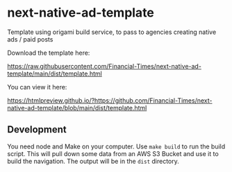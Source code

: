 # next-native-ad-template

Template using origami build service, to pass to agencies creating native ads / paid posts

Download the template here:

https://raw.githubusercontent.com/Financial-Times/next-native-ad-template/main/dist/template.html

You can view it here:

https://htmlpreview.github.io/?https://github.com/Financial-Times/next-native-ad-template/blob/main/dist/template.html

## Development

You need node and Make on your computer.  Use `make build` to run the build script.  This will pull down some data from an AWS S3 Bucket and use it to build the navigation. The output will be in the `dist` directory.


